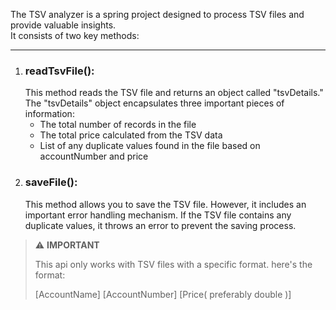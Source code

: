 The TSV analyzer is a spring project designed to process TSV files and provide valuable insights.</br>
It consists of two key methods:
<hr>
<ol>
  <li>
    <h3>readTsvFile():</h3>
    This method reads the TSV file and returns an object called "tsvDetails."<br>
    The "tsvDetails" object encapsulates three important pieces of information:<br> 
    <ul>
      <li>The total number of records in the file</li>
      <li>The total price calculated from the TSV data</li>
      <li>List of any duplicate values found in the file based on accountNumber and price</li>
    </ul>
  </li>
  <li>
    <h3>saveFile():</h3>
    This method allows you to save the TSV file. However, it includes an important error handling mechanism. If the TSV file contains any duplicate values, it throws an error to prevent the saving process.
  </li>
</ol>

> :warning: **IMPORTANT**
> 
> This api only works with TSV files with a specific format.
> here's the format:
>
> [AccountName]    [AccountNumber]    [Price( preferably double )]

